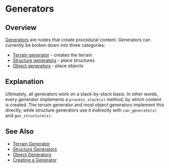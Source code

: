 # Generators

## Overview

[Generators] are nodes that create procedural content. Generators can currently be broken down into three categories:
- [Terrain generator](/into-the-woods/world/generator/terrain) - creates the terrain
- [Structure generators](/into-the-woods/world/generator/structure) - place structures
- [Object generators](/into-the-woods/world/generator/object) - place objects

## Explanation

Ultimately, all generators work on a stack-by-stack basis. In other words, every generator implements a `process_stack(x)` method, by which content is created. The terrain generator and most object generators implement this directly, while structure generators use it indirectly with `can_generate(x)` and `gen_structure(x)`.

## See Also

- [Terrain Generator](terrain.md)
- [Structure Generators](structure.md)
- [Object Generators](object.md)
- [Creating a Generator](/docs/guides/create-generator.md)

[generators]: /into-the-woods/world/generator
